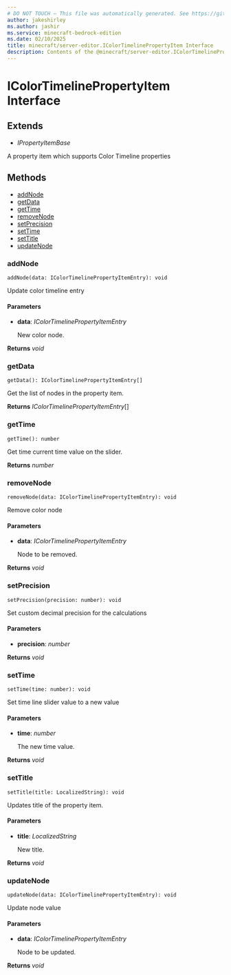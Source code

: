 ```yaml
---
# DO NOT TOUCH — This file was automatically generated. See https://github.com/mojang/minecraftapidocsgenerator to modify descriptions, examples, etc.
author: jakeshirley
ms.author: jashir
ms.service: minecraft-bedrock-edition
ms.date: 02/10/2025
title: minecraft/server-editor.IColorTimelinePropertyItem Interface
description: Contents of the @minecraft/server-editor.IColorTimelinePropertyItem class.
---
```

# IColorTimelinePropertyItem Interface

## Extends
- *IPropertyItemBase*

A property item which supports Color Timeline properties

## Methods
- [addNode](#addnode)
- [getData](#getdata)
- [getTime](#gettime)
- [removeNode](#removenode)
- [setPrecision](#setprecision)
- [setTime](#settime)
- [setTitle](#settitle)
- [updateNode](#updatenode)

### **addNode**
`
addNode(data: IColorTimelinePropertyItemEntry): void
`

Update color timeline entry

#### **Parameters**
- **data**: *IColorTimelinePropertyItemEntry*
  
  New color node.

**Returns** *void*

### **getData**
`
getData(): IColorTimelinePropertyItemEntry[]
`

Get the list of nodes in the property item.

**Returns** *IColorTimelinePropertyItemEntry*[]

### **getTime**
`
getTime(): number
`

Get time current time value on the slider.

**Returns** *number*

### **removeNode**
`
removeNode(data: IColorTimelinePropertyItemEntry): void
`

Remove color node

#### **Parameters**
- **data**: *IColorTimelinePropertyItemEntry*
  
  Node to be removed.

**Returns** *void*

### **setPrecision**
`
setPrecision(precision: number): void
`

Set custom decimal precision for the calculations

#### **Parameters**
- **precision**: *number*

**Returns** *void*

### **setTime**
`
setTime(time: number): void
`

Set time line slider value to a new value

#### **Parameters**
- **time**: *number*
  
  The new time value.

**Returns** *void*

### **setTitle**
`
setTitle(title: LocalizedString): void
`

Updates title of the property item.

#### **Parameters**
- **title**: *LocalizedString*
  
  New title.

**Returns** *void*

### **updateNode**
`
updateNode(data: IColorTimelinePropertyItemEntry): void
`

Update node value

#### **Parameters**
- **data**: *IColorTimelinePropertyItemEntry*
  
  Node to be updated.

**Returns** *void*
